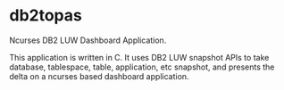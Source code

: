 db2topas
========

Ncurses DB2 LUW Dashboard Application.

This application is written in C. It uses DB2 LUW snapshot APIs to take database, 
tablespace, table, application, etc snapshot, and presents the delta on a ncurses based dashboard application.
